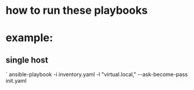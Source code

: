 # how to run these playbooks

# example:
## single host
` ansible-playbook -i inventory.yaml -l "virtual.local," --ask-become-pass init.yaml